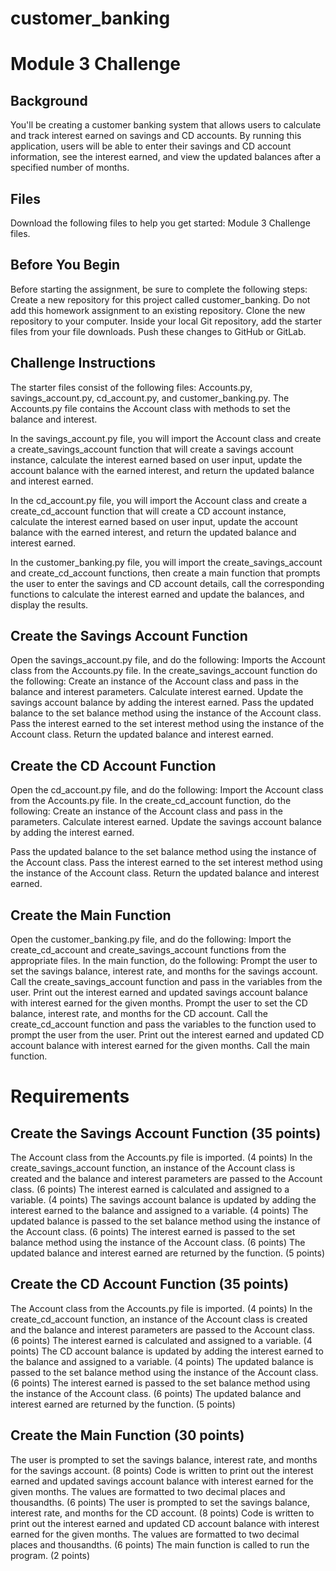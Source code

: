 # customer_banking

# Module 3 Challenge

## Background

You'll be creating a customer banking system that allows users to calculate and track interest earned on savings and CD accounts. By running this application, users will be able to enter their savings and CD account information, see the interest earned, and view the updated balances after a specified number of months.

## Files

Download the following files to help you get started:
Module 3 Challenge files.

## Before You Begin

Before starting the assignment, be sure to complete the following steps:
Create a new repository for this project called customer_banking. Do not add this homework assignment to an existing repository.
Clone the new repository to your computer.
Inside your local Git repository, add the starter files from your file downloads.
Push these changes to GitHub or GitLab.

## Challenge Instructions

The starter files consist of the following files: Accounts.py, savings_account.py, cd_account.py, and customer_banking.py. The Accounts.py file contains the Account class with methods to set the balance and interest.

In the savings_account.py file, you will import the Account class and create a create_savings_account function that will create a savings account instance, calculate the interest earned based on user input, update the account balance with the earned interest, and return the updated balance and interest earned.

In the cd_account.py file, you will import the Account class and create a create_cd_account function that will create a CD account instance, calculate the interest earned based on user input, update the account balance with the earned interest, and return the updated balance and interest earned.

In the customer_banking.py file, you will import the create_savings_account and create_cd_account functions, then create a main function that prompts the user to enter the savings and CD account details, call the corresponding functions to calculate the interest earned and update the balances, and display the results.

## Create the Savings Account Function

Open the savings_account.py file, and do the following:
Imports the Account class from the Accounts.py file.
In the create_savings_account function do the following:
Create an instance of the Account class and pass in the balance and interest parameters.
Calculate interest earned.
Update the savings account balance by adding the interest earned.
Pass the updated balance to the set balance method using the instance of the Account class.
Pass the interest earned to the set interest method using the instance of the Account class.
Return the updated balance and interest earned.

## Create the CD Account Function

Open the cd_account.py file, and do the following:
Import the Account class from the Accounts.py file.
In the create_cd_account function, do the following:
Create an instance of the Account class and pass in the parameters.
Calculate interest earned.
Update the savings account balance by adding the interest earned.

Pass the updated balance to the set balance method using the instance of the Account class.
Pass the interest earned to the set interest method using the instance of the Account class.
Return the updated balance and interest earned.

## Create the Main Function

Open the customer_banking.py file, and do the following:
Import the create_cd_account and create_savings_account functions from the appropriate files.
In the main function, do the following:
Prompt the user to set the savings balance, interest rate, and months for the savings account.
Call the create_savings_account function and pass in the variables from the user.
Print out the interest earned and updated savings account balance with interest earned for the given months.
Prompt the user to set the CD balance, interest rate, and months for the CD account.
Call the create_cd_account function and pass the variables to the function used to prompt the user from the user.
Print out the interest earned and updated CD account balance with interest earned for the given months.
Call the main function.

# Requirements

## Create the Savings Account Function (35 points)

The Account class from the Accounts.py file is imported. (4 points)
In the create_savings_account function, an instance of the Account class is created and the balance and interest parameters are passed to the Account class. (6 points)
The interest earned is calculated and assigned to a variable. (4 points)
The savings account balance is updated by adding the interest earned to the balance and assigned to a variable. (4 points)
The updated balance is passed to the set balance method using the instance of the Account class. (6 points)
The interest earned is passed to the set balance method using the instance of the Account class. (6 points)
The updated balance and interest earned are returned by the function. (5 points)

## Create the CD Account Function (35 points)

The Account class from the Accounts.py file is imported. (4 points)
In the create_cd_account function, an instance of the Account class is created and the balance and interest parameters are passed to the Account class. (6 points)
The interest earned is calculated and assigned to a variable. (4 points)
The CD account balance is updated by adding the interest earned to the balance and assigned to a variable. (4 points)
The updated balance is passed to the set balance method using the instance of the Account class. (6 points)
The interest earned is passed to the set balance method using the instance of the Account class. (6 points)
The updated balance and interest earned are returned by the function. (5 points)

## Create the Main Function (30 points)

The user is prompted to set the savings balance, interest rate, and months for the savings account. (8 points)
Code is written to print out the interest earned and updated savings account balance with interest earned for the given months. The values are formatted to two decimal places and thousandths. (6 points)
The user is prompted to set the savings balance, interest rate, and months for the CD account. (8 points)
Code is written to print out the interest earned and updated CD account balance with interest earned for the given months. The values are formatted to two decimal places and thousandths. (6 points)
The main function is called to run the program. (2 points)
